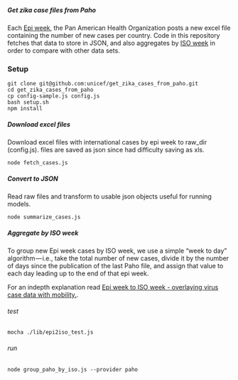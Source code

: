 ##### Get zika case files from Paho
Each [Epi week](http://www.cmmcp.org/epiweek.htm), the Pan American Health Organization posts a new excel file containing the number of new cases per country. Code in this repository fetches that data to store in JSON, and also aggregates by [ISO week](https://en.wikipedia.org/wiki/ISO_week_date) in order to compare with other data sets.

### Setup
```
git clone git@github.com:unicef/get_zika_cases_from_paho.git
cd get_zika_cases_from_paho
cp config-sample.js config.js
bash setup.sh
npm install
```
##### Download excel files
Download excel files with international cases by epi week to raw_dir (config.js). files are saved as json since had difficulty saving as xls.

    node fetch_cases.js

##### Convert to JSON

Read raw files and transform to usable json objects useful for running models.

    node summarize_cases.js

##### Aggregate by ISO week
To group new Epi week cases by ISO week, we use a simple “week to day” algorithm — i.e., take the total number of new cases, divide it by the number of days since the publication of the last Paho file, and assign that value to each day leading up to the end of that epi week.

For an indepth explanation read [Epi week to ISO week - overlaying virus case data with mobility.](https://medium.com/@mikefabrikant/epi-week-to-iso-week-overlaying-virus-case-data-with-mobility-b071fe431811).

###### test
    mocha ./lib/epi2iso_test.js
###### run    
    node group_paho_by_iso.js --provider paho
